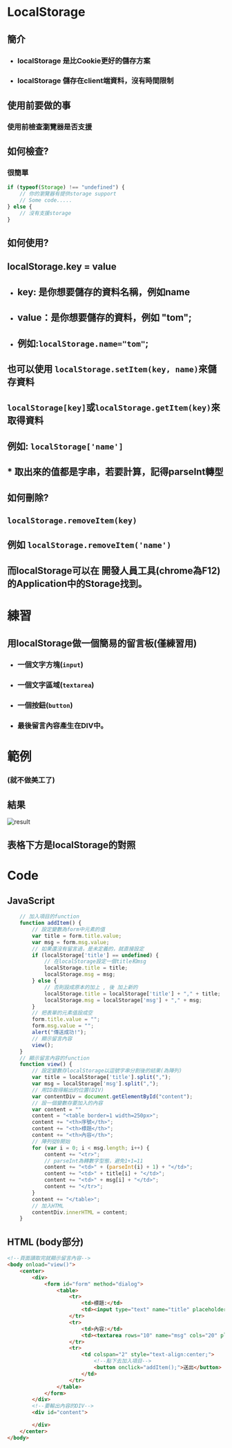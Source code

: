 # LocalStorage
## 簡介
* ### localStorage 是比Cookie更好的儲存方案
* ### localStorage 儲存在client端資料，沒有時間限制
## 使用前要做的事
### 使用前檢查瀏覽器是否支援
## 如何檢查?
### 很簡單
```javascript
if (typeof(Storage) !== "undefined") {
    // 你的瀏覽器有提供storage support
    // Some code.....
} else {
    // 沒有支援storage
}
```
## 如何使用?
## localStorage.key = value
* ## key: 是你想要儲存的資料名稱，例如name
* ## value：是你想要儲存的資料，例如 "tom";
* ## 例如:`localStorage.name="tom"`;
## 也可以使用 `localStorage.setItem(key, name)`來儲存資料
## `localStorage[key]`或`localStorage.getItem(key)`來取得資料
## 例如: `localStorage['name']`
## * 取出來的值都是字串，若要計算，記得parseInt轉型

## 如何刪除?
## `localStorage.removeItem(key)`
## 例如 `localStorage.removeItem('name')`

## 而localStorage可以在 開發人員工具(chrome為F12)的Application中的Storage找到。

# 練習
## 用localStorage做一個簡易的留言板(僅練習用)
* ### 一個文字方塊(`input`)
* ### 一個文字區域(`textarea`)
* ### 一個按鈕(`button`)
* ### 最後留言內容產生在DIV中。

# 範例
### (就不做美工了)
## 結果
![result](images/localStorage.png)
## 表格下方是localStorage的對照
# Code
## JavaScript
```javascript
    // 加入項目的function
    function addItem() {
        // 設定變數為form中元素的值
        var title = form.title.value;
        var msg = form.msg.value;
        // 如果還沒有留言過，是未定義的，就直接設定
        if (localStorage['title'] == undefined) {
            // 在localStorage設定一個title和msg
            localStorage.title = title;
            localStorage.msg = msg;
        } else {
            // 否則設成原本的加上 , 後 加上新的
            localStorage.title = localStorage['title'] + "," + title;
            localStorage.msg = localStorage['msg'] + "," + msg;
        }
        // 把表單的元素值設成空
        form.title.value = "";
        form.msg.value = "";
        alert("傳送成功!");
        // 顯示留言內容
        view();
    }
    // 顯示留言內容的function
    function view() {
        // 設定變數存localStorage以逗號字串分割後的結果(為陣列)
        var title = localStorage['title'].split(",");
        var msg = localStorage['msg'].split(",");
        // 用ID取得輸出的位置(DIV)
        var contentDiv = document.getElementById("content");
        // 設一個變數存要加入的內容
        var content = ""
        content = "<table border=1 width=250px>";
        content += "<th>序號</th>";
        content += "<th>標題</th>";
        content += "<th>內容</th>";
        // 陣列從0開始
        for (var i = 0; i < msg.length; i++) {
            content += "<tr>";
            // parseInt為轉數字型態，避免1+1=11
            content += "<td>" + (parseInt(i) + 1) + "</td>";
            content += "<td>" + title[i] + "</td>";
            content += "<td>" + msg[i] + "</td>";
            content += "</tr>";
        }
        content += "</table>";
        // 加入HTML
        contentDiv.innerHTML = content;
    }
```
## HTML (body部分)
```html
<!--頁面讀取完就顯示留言內容-->
<body onload="view()">
    <center>
        <div>
            <form id="form" method="dialog">
                <table>
                    <tr>
                        <td>標題:</td>
                        <td><input type="text" name="title" placeholder="title.."></td>
                    </tr>
                    <tr>
                        <td>內容:</td>
                        <td><textarea rows="10" name="msg" cols="20" placeholder="msg..."></textarea></td>
                    </tr>
                    <tr>
                        <td colspan="2" style="text-align:center;">
                            <!--點下去加入項目-->
                            <button onclick="addItem();">送出</button>
                        </td>
                    </tr>
                </table>
            </form>
        </div>
        <!--要輸出內容的DIV-->
        <div id="content">

        </div>
    </center>
</body>
```